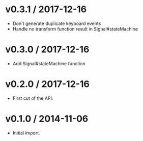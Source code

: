 v0.3.1 / 2017-12-16
===================

  * Don't generate duplicate keyboard events
  * Handle no transform function result in Signal#stateMachine

v0.3.0 / 2017-12-16
===================

  * Add Signal#stateMachine function

v0.2.0 / 2017-12-16
===================

  * First cut of the API.

v0.1.0 / 2014-11-06
===================

  * Initial import.

